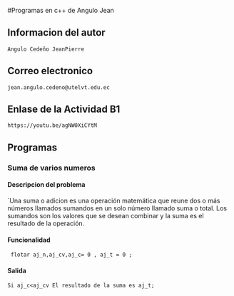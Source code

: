 #Programas en c++ de Angulo Jean
## Informacion del autor
`Angulo Cedeño JeanPierre`
## Correo electronico
`jean.angulo.cedeno@utelvt.edu.ec`
## Enlase de la Actividad B1
`https://youtu.be/agNW0XiCYtM`

##  Programas
###  Suma de varios numeros
#### Descripcion del problema
`Una suma o adicion es una operación matemática que reune dos o más números llamados sumandos en un solo número llamado suma o total. Los sumandos son los valores que se desean combinar y la suma es el resultado de la operación.
#### Funcionalidad
```
 flotar aj_n,aj_cv,aj_c= 0 , aj_t = 0 ;
```
#### Salida
```
Si aj_c<aj_cv El resultado de la suma es aj_t;
```
